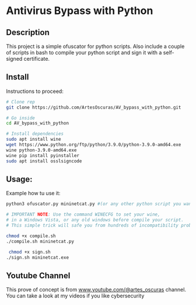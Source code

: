 # Antivirus Bypass with Python

## Description
This project is a simple ofuscator for python scripts. Also include a couple of scripts in bash to compile your python script and sign it with a self-signed certificate.

## Install
Instructions to proceed:
```bash
# Clone rep
git clone https://github.com/ArtesOscuras/AV_bypass_with_python.git

# Go inside
cd AV_bypass_with_python

# Install dependencies
sudo apt install wine
wget https://www.python.org/ftp/python/3.9.0/python-3.9.0-amd64.exe
wine python-3.9.0-amd64.exe
wine pip install pyinstaller
sudo apt install osslsigncode
```

## Usage:
Example how tu use it:
```bash
python3 ofuscator.py mininetcat.py #(or any other python script you want to ofuscate)

# IMPORTANT NOTE: Use the command WINECFG to set your wine,
# in a Windows Vista, or any old windows before compile your script.
# This simple trick will safe you from hundreds of incompatibility problems.

chmod +x compile.sh
./compile.sh mininetcat.py

 chmod +x sign.sh
./sign.sh mininetcat.exe
```

## Youtube Channel
This prove of concept is from www.youtube.com/@artes_oscuras channel. You can take a look at my videos if you like cybersecurity


